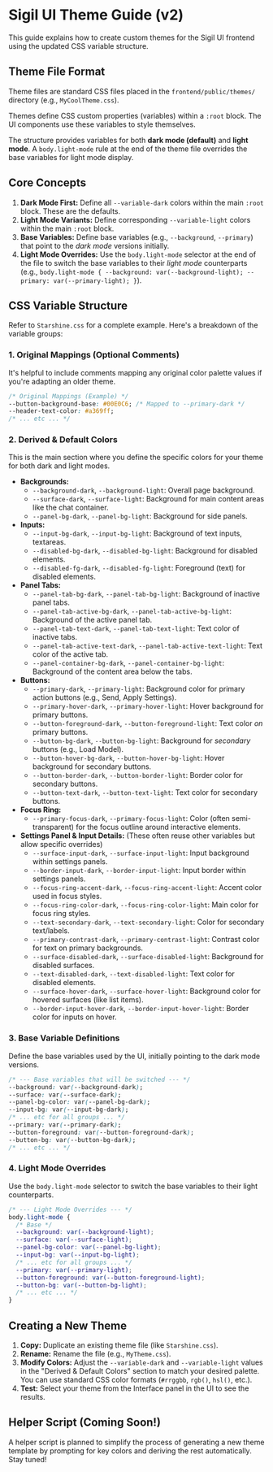 # Sigil UI Theme Guide (v2)

This guide explains how to create custom themes for the Sigil UI frontend using the updated CSS variable structure.

## Theme File Format

Theme files are standard CSS files placed in the `frontend/public/themes/` directory (e.g., `MyCoolTheme.css`).

Themes define CSS custom properties (variables) within a `:root` block. The UI components use these variables to style themselves.

The structure provides variables for both **dark mode (default)** and **light mode**. A `body.light-mode` rule at the end of the theme file overrides the base variables for light mode display.

## Core Concepts

1.  **Dark Mode First:** Define all `--variable-dark` colors within the main `:root` block. These are the defaults.
2.  **Light Mode Variants:** Define corresponding `--variable-light` colors within the main `:root` block.
3.  **Base Variables:** Define base variables (e.g., `--background`, `--primary`) that point to the *dark mode* versions initially.
4.  **Light Mode Overrides:** Use the `body.light-mode` selector at the end of the file to switch the base variables to their *light mode* counterparts (e.g., `body.light-mode { --background: var(--background-light); --primary: var(--primary-light); }`).

## CSS Variable Structure

Refer to `Starshine.css` for a complete example. Here's a breakdown of the variable groups:

### 1. Original Mappings (Optional Comments)

It's helpful to include comments mapping any original color palette values if you're adapting an older theme.

```css
/* Original Mappings (Example) */
--button-background-base: #00E0C6; /* Mapped to --primary-dark */
--header-text-color: #a369ff;
/* ... etc ... */
```

### 2. Derived & Default Colors

This is the main section where you define the specific colors for your theme for both dark and light modes.

*   **Backgrounds:**
    *   `--background-dark`, `--background-light`: Overall page background.
    *   `--surface-dark`, `--surface-light`: Background for main content areas like the chat container.
    *   `--panel-bg-dark`, `--panel-bg-light`: Background for side panels.
*   **Inputs:**
    *   `--input-bg-dark`, `--input-bg-light`: Background of text inputs, textareas.
    *   `--disabled-bg-dark`, `--disabled-bg-light`: Background for disabled elements.
    *   `--disabled-fg-dark`, `--disabled-fg-light`: Foreground (text) for disabled elements.
*   **Panel Tabs:**
    *   `--panel-tab-bg-dark`, `--panel-tab-bg-light`: Background of inactive panel tabs.
    *   `--panel-tab-active-bg-dark`, `--panel-tab-active-bg-light`: Background of the active panel tab.
    *   `--panel-tab-text-dark`, `--panel-tab-text-light`: Text color of inactive tabs.
    *   `--panel-tab-active-text-dark`, `--panel-tab-active-text-light`: Text color of the active tab.
    *   `--panel-container-bg-dark`, `--panel-container-bg-light`: Background of the content area below the tabs.
*   **Buttons:**
    *   `--primary-dark`, `--primary-light`: Background color for primary action buttons (e.g., Send, Apply Settings).
    *   `--primary-hover-dark`, `--primary-hover-light`: Hover background for primary buttons.
    *   `--button-foreground-dark`, `--button-foreground-light`: Text color *on* primary buttons.
    *   `--button-bg-dark`, `--button-bg-light`: Background for *secondary* buttons (e.g., Load Model).
    *   `--button-hover-bg-dark`, `--button-hover-bg-light`: Hover background for secondary buttons.
    *   `--button-border-dark`, `--button-border-light`: Border color for secondary buttons.
    *   `--button-text-dark`, `--button-text-light`: Text color for secondary buttons.
*   **Focus Ring:**
    *   `--primary-focus-dark`, `--primary-focus-light`: Color (often semi-transparent) for the focus outline around interactive elements.
*   **Settings Panel & Input Details:** (These often reuse other variables but allow specific overrides)
    *   `--surface-input-dark`, `--surface-input-light`: Input background within settings panels.
    *   `--border-input-dark`, `--border-input-light`: Input border within settings panels.
    *   `--focus-ring-accent-dark`, `--focus-ring-accent-light`: Accent color used in focus styles.
    *   `--focus-ring-color-dark`, `--focus-ring-color-light`: Main color for focus ring styles.
    *   `--text-secondary-dark`, `--text-secondary-light`: Color for secondary text/labels.
    *   `--primary-contrast-dark`, `--primary-contrast-light`: Contrast color for text on primary backgrounds.
    *   `--surface-disabled-dark`, `--surface-disabled-light`: Background for disabled surfaces.
    *   `--text-disabled-dark`, `--text-disabled-light`: Text color for disabled elements.
    *   `--surface-hover-dark`, `--surface-hover-light`: Background color for hovered surfaces (like list items).
    *   `--border-input-hover-dark`, `--border-input-hover-light`: Border color for inputs on hover.

### 3. Base Variable Definitions

Define the base variables used by the UI, initially pointing to the dark mode versions.

```css
/* --- Base variables that will be switched --- */
--background: var(--background-dark);
--surface: var(--surface-dark);
--panel-bg-color: var(--panel-bg-dark);
--input-bg: var(--input-bg-dark);
/* ... etc for all groups ... */
--primary: var(--primary-dark);
--button-foreground: var(--button-foreground-dark);
--button-bg: var(--button-bg-dark);
/* ... etc ... */
```

### 4. Light Mode Overrides

Use the `body.light-mode` selector to switch the base variables to their light counterparts.

```css
/* --- Light Mode Overrides --- */
body.light-mode {
  /* Base */
  --background: var(--background-light);
  --surface: var(--surface-light);
  --panel-bg-color: var(--panel-bg-light);
  --input-bg: var(--input-bg-light);
  /* ... etc for all groups ... */
  --primary: var(--primary-light);
  --button-foreground: var(--button-foreground-light);
  --button-bg: var(--button-bg-light);
  /* ... etc ... */
}
```

## Creating a New Theme

1.  **Copy:** Duplicate an existing theme file (like `Starshine.css`).
2.  **Rename:** Rename the file (e.g., `MyTheme.css`).
3.  **Modify Colors:** Adjust the `--variable-dark` and `--variable-light` values in the "Derived & Default Colors" section to match your desired palette. You can use standard CSS color formats (`#rrggbb`, `rgb()`, `hsl()`, etc.).
4.  **Test:** Select your theme from the Interface panel in the UI to see the results.

## Helper Script (Coming Soon!)

A helper script is planned to simplify the process of generating a new theme template by prompting for key colors and deriving the rest automatically. Stay tuned! 